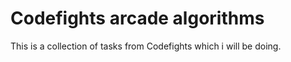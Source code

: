# Codefights arcade algorithms
This is a collection of tasks from Codefights which i will be doing.
